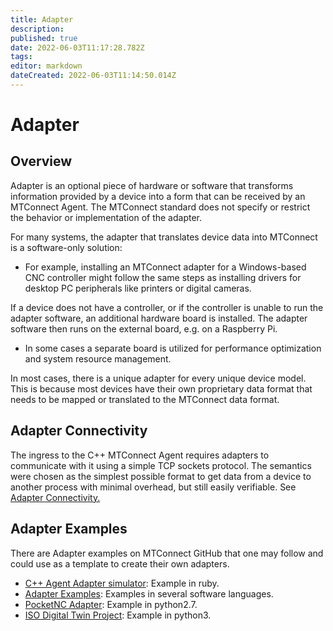 ```yaml
---
title: Adapter
description: 
published: true
date: 2022-06-03T11:17:28.782Z
tags: 
editor: markdown
dateCreated: 2022-06-03T11:14:50.014Z
---
```


# Adapter

## Overview

Adapter is an optional piece of hardware or software that transforms information provided by a device into a form that can be received by an MTConnect Agent. The MTConnect standard does not specify or restrict the behavior or implementation of the adapter.

For many systems, the adapter that translates device data into MTConnect is a software-only solution:

- For example, installing an MTConnect adapter for a Windows-based CNC controller might follow the same steps as installing drivers for desktop PC peripherals like printers or digital cameras. 

If a device does not have a controller, or if the controller is unable to run the adapter software, an additional hardware board is installed. The adapter software then runs on the external board, e.g. on a Raspberry Pi.

- In some cases a separate board is utilized for performance optimization and system resource management.

In most cases, there is a unique adapter for every unique device model. This is because most devices have their own proprietary data format that needs to be mapped or translated to the MTConnect data format.

## Adapter Connectivity

The ingress to the C++ MTConnect Agent requires adapters to communicate with it using a simple TCP sockets protocol. The semantics were chosen as the simplest possible format to get data from a device to another process with minimal overhead, but still easily verifiable. See [Adapter Connectivity.](/Agent-Adapter-Connectivity "wikilink")

## Adapter Examples

There are Adapter examples on MTConnect GitHub that one may follow and could use as a template to create their own adapters.
- [C++ Agent Adapter simulator](https://github.com/mtconnect/cppagent/blob/master/simulator/run_scenario.rb): Example in ruby.
- [Adapter Examples](https://github.com/mtconnect/adapter): Examples in several software languages.
- [PocketNC Adapter](https://github.com/mtconnect/PocketNC_adapter): Example in python2.7.
- [ISO Digital Twin Project](https://github.com/mtconnect/iso_digital_twin_adapter): Example in python3.
